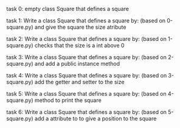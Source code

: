 task 0: empty class Square that defines a square

task 1: Write a class Square that defines a square by: (based on 0-square.py) and give the square the size atribute

task 2: Write a class Square that defines a square  by: (based on 1-square.py) checks that the size is a int above 0

task 3: Write a class Square that defines a square by: (based on 2-square.py) and add a public instance method

task 4: Write a class Square that defines a square by: (based on 3-square.py) add the getter and setter to the size

task 5: Write a class Square that defines a square by: (based on 4-square.py)  method to print the square

task 6: Write a class Square that defines a square by: (based on 5-square.py) add a attribute to to give a position to the square